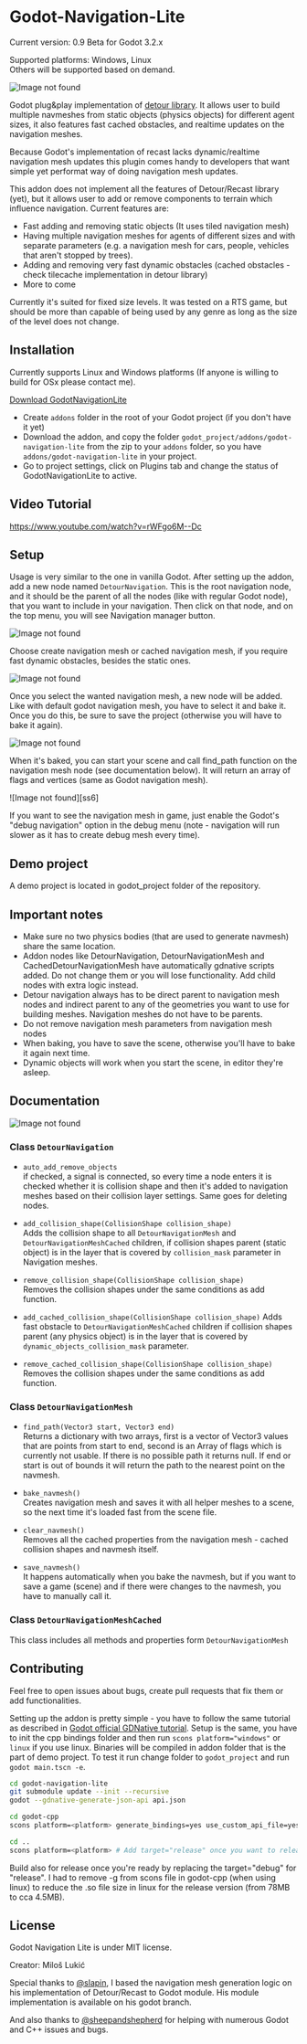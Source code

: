 # Godot-Navigation-Lite
Current version: 0.9 Beta for Godot 3.2.x

Supported platforms: Windows, Linux  
Others will be supported based on demand.



![Image not found][main]

Godot plug&amp;play implementation of [detour library](https://github.com/recastnavigation/recastnavigation). It allows user to build multiple navmeshes from static objects (physics objects) for different agent sizes, it also features fast cached obstacles, and realtime updates on the navigation meshes.

Because Godot's implementation of recast lacks dynamic/realtime navigation mesh updates this plugin comes handy to developers that want simple yet performat way of doing navigation mesh updates.

This addon does not implement all the features of Detour/Recast library (yet), but it allows user to add or remove components to terrain which influence navigation. Current features are:

* Fast adding and removing static objects (It uses tiled navigation mesh)
* Having multiple navigation meshes for agents of different sizes and with separate parameters (e.g. a navigation mesh for cars, people, vehicles that aren't stopped by trees).  
* Adding and removing very fast dynamic obstacles (cached obstacles - check tilecache implementation in detour library) 
* More to come

Currently it's suited for fixed size levels. It was tested on a RTS game, but should be more than capable of being used by any genre as long as the size of the level does not change.


## Installation
Currently supports Linux and Windows platforms (If anyone is willing to build for OSx please contact me).

[Download GodotNavigationLite](https://github.com/MilosLukic/Godot-Navigation-Lite/archive/master.zip)

- Create ```addons``` folder in the root of your Godot project (if you don't have it yet)
- Download the addon, and copy the folder ```godot_project/addons/godot-navigation-lite``` from the zip to your ```addons``` folder, so you have ```addons/godot-navigation-lite``` in your project.
-  Go to project settings, click on Plugins tab and change the status of GodotNavigationLite to active.


## Video Tutorial
https://www.youtube.com/watch?v=rWFgo6M--Dc

## Setup

Usage is very similar to the one in vanilla Godot. After setting up the addon, add a new node named `DetourNavigation`. This is the root navigation node, and it should be the parent of all the nodes (like with regular Godot node), that you want to include in your navigation. Then click on that node, and on the top menu, you will see Navigation manager button.
 
![Image not found][ss1]

Choose create navigation mesh or cached navigation mesh, if you require fast dynamic obstacles, besides the static ones.

![Image not found][ss3]

Once you select the wanted navigation mesh, a new node will be added. Like with default godot navigation mesh, you have to select it and bake it. Once you do this, be sure to save the project (otherwise you will have to bake it again).

![Image not found][ss4]

When it's baked, you can start your scene and call find_path function on the navigation mesh node (see documentation below). It will return an array of flags and vertices (same as Godot navigation mesh).


![Image not found][ss6]

If you want to see the navigation mesh in game, just enable the Godot's "debug navigation" option in the debug menu (note - navigation will run slower as it has to create debug mesh every time).

## Demo project

A demo project is located in godot_project folder of the repository.

## Important notes
* Make sure no two physics bodies (that are used to generate navmesh) share the same location.
* Addon nodes like DetourNavigation, DetourNavigationMesh and CachedDetourNavigationMesh have automatically gdnative scripts added. Do not change them or you will lose functionality. Add child nodes with extra logic instead.
* Detour navigation always has to be direct parent to navigation mesh nodes and indirect parent to any of the geometries you want to use for building meshes. Navigation meshes do not have to be parents.
* Do not remove navigation mesh parameters from navigation mesh nodes
* When baking, you have to save the scene, otherwise you'll have to bake it again next time.
* Dynamic objects will work when you start the scene, in editor they're asleep.

## Documentation

![Image not found][ss5]

### Class `DetourNavigation`
- `auto_add_remove_objects`   
if checked, a signal is connected, so every time a node enters it is checked whether it is collision shape and then it's added to navigation meshes based on their collision layer settings. Same goes for deleting nodes.
- `add_collision_shape(CollisionShape collision_shape)`   
Adds the collision shape to all `DetourNavigationMesh` and `DetourNavigationMeshCached` children, if collision shapes parent (static object) is in the layer that is covered by `collision_mask` parameter in Navigation meshes.
- `remove_collision_shape(CollisionShape collision_shape)`    
Removes the collision shapes under the same conditions as add function.

- `add_cached_collision_shape(CollisionShape collision_shape)`
Adds fast obstacle to `DetourNavigationMeshCached` children if collision shapes parent (any physics object) is in the layer that is  covered by  `dynamic_objects_collision_mask` parameter.

- `remove_cached_collision_shape(CollisionShape collision_shape)`   
Removes the collision shapes under the same conditions as add function.

### Class `DetourNavigationMesh`

- `find_path(Vector3 start, Vector3 end)`   
Returns a dictionary with two arrays, first is a vector of Vector3 values that are points from start to end, second is an Array of flags which is currently not usable. If there is no possible path it returns null. If end or start is out of bounds it will return the path to the nearest point on the navmesh.

- `bake_navmesh()`   
Creates navigation mesh and saves it with all helper meshes to a scene, so the next time it's loaded fast from the scene file.

- `clear_navmesh()`   
Removes all the cached properties from the navigation mesh - cached collision shapes and navmesh itself.

- `save_navmesh()`   
It happens automatically when you bake the navmesh, but if you want to save a game (scene) and if there were changes to the navmesh, you have to manually call it.

### Class `DetourNavigationMeshCached`
This class includes all methods and properties form `DetourNavigationMesh`



## Contributing

Feel free to open issues about bugs, create pull requests that fix them or add functionalities.

Setting up the addon is pretty simple - you have to follow the same tutorial as described in [Godot official GDNative tutorial](https://docs.godotengine.org/en/3.1/tutorials/plugins/gdnative/gdnative-cpp-example.html). Setup is the same, you have to init the cpp bindings folder and then run `scons platform="windows"` or `linux` if you use linux. Binaries will be compiled in addon folder that is the part of demo project. To test it run change folder to `godot_project` and run `godot main.tscn -e`.
```bash
cd godot-navigation-lite
git submodule update --init --recursive
godot --gdnative-generate-json-api api.json

cd godot-cpp
scons platform=<platform> generate_bindings=yes use_custom_api_file=yes custom_api_file=../api.json bits=64 target="debug"

cd ..
scons platform=<platform> # Add target="release" once you want to release it
```
Build also for release once you're ready by replacing the target="debug" for "release". I had to remove -g from scons file in godot-cpp (when using linux) to reduce the .so file size in linux for the release version (from 78MB to cca 4.5MB).


## License

Godot Navigation Lite is under MIT license. 

Creator: Miloš Lukić

Special thanks to [@slapin](https://github.com/slapin), I based the navigation mesh generation logic on his implementation of Detour/Recast to Godot module. His module implementation is available on his godot branch.

And also thanks to [@sheepandshepherd](https://github.com/sheepandshepherd) for helping with numerous Godot and C++ issues and bugs.


[ss1]: https://github.com/MilosLukic/Godot-Navigation-Lite/blob/master/documentation_assets/ss1.png "Logo Title Text 2"

[ss3]: https://github.com/MilosLukic/Godot-Navigation-Lite/blob/master/documentation_assets/ss3.png "Logo Title Text 2"

[ss4]: https://github.com/MilosLukic/Godot-Navigation-Lite/blob/master/documentation_assets/ss4.png "Logo Title Text 2"
[ss5]: https://github.com/MilosLukic/Godot-Navigation-Lite/blob/master/documentation_assets/ss5.png "Logo Title Text 2"

[main]: https://i.imgflip.com/3vcsox.gif